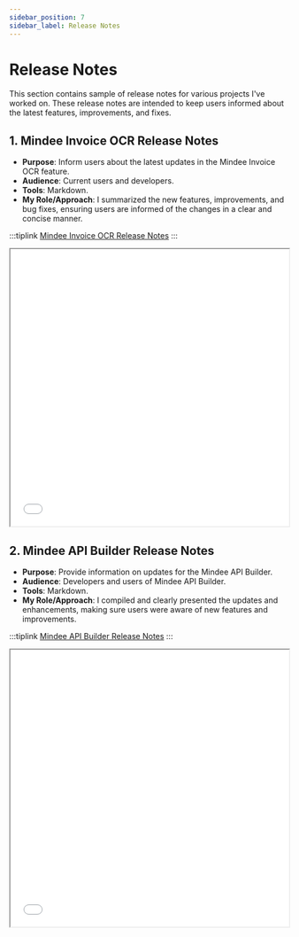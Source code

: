 ```yaml
---
sidebar_position: 7
sidebar_label: Release Notes
---
```


# Release Notes
This section contains sample of release notes for various projects I've worked on. These release notes are intended to keep users informed about the latest features, improvements, and fixes.

## 1. **Mindee Invoice OCR Release Notes**
   - **Purpose**: Inform users about the latest updates in the Mindee Invoice OCR feature.
   - **Audience**: Current users and developers.
   - **Tools**: Markdown.
   - **My Role/Approach**: I summarized the new features, improvements, and bug fixes, ensuring users are informed of the changes in a clear and concise manner.

:::tiplink
[Mindee Invoice OCR Release Notes](https://developers.mindee.com/docs/releases-notes-invoice-ocr)
:::

<iframe width="100%" height="500" src="/img/pdf/release.pdf"></iframe>

## 2. **Mindee API Builder Release Notes**
   - **Purpose**: Provide information on updates for the Mindee API Builder.
   - **Audience**: Developers and users of Mindee API Builder.
   - **Tools**: Markdown.
   - **My Role/Approach**: I compiled and clearly presented the updates and enhancements, making sure users were aware of new features and improvements.

:::tiplink
[Mindee API Builder Release Notes](https://developers.mindee.com/docs/releases-notes-api-builder)
:::


<iframe width="100%" height="500" src="/img/pdf/Invoice OCR.pdf"></iframe>